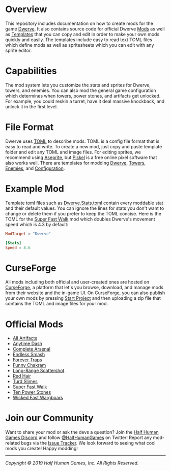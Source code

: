 # Overview
This repository includes documentation on how to create mods for the game [Dwerve](https://store.steampowered.com/app/1132760/Dwerve/). It also contains source code for official Dwerve [Mods](Mods) as well as [Templates](Templates) that you can copy and edit in order to make your own mods quickly and easily. The templates include easy to read text TOML files which define mods as well as spritesheets which you can edit with any sprite editor. 

# Capabilities
The mod system lets you customize the stats and sprites for Dwerve, towers, and enemies. You can also mod the general game configuration which determines when towers, power stones, and artifacts get unlocked. For example, you could reskin a turret, have it deal massive knockback, and unlock it in the first level.

# File Format
Dwerve uses [TOML](https://TOML.io/en) to describe mods. TOML is a config file format that is easy to read and write. To create a new mod, just copy and paste template folder and edit any TOML and image files. For editing sprites, we recommend using [Aseprite](https://store.steampowered.com/app/431730/Aseprite/), but [Piskel](https://www.piskelapp.com/) is a free online pixel software that also works well. There are templates for modding [Dwerve](Templates/Dwerve), [Towers](Templates/Towers), [Enemies](Templates/Enemies), and [Configuration](Templates/Configuration).

# Example Mod
Template toml files such as [Dwerve.Stats.toml](Templates/Dwerve/Dwerve.Stats.toml) contain every moddable stat and their default values. You can ignore the lines for stats you don't want to change or delete them if you prefer to keep the TOML concise. Here is the TOML for the [Super Fast Walk](Mods/SuperFastWalk/SuperFastWalk.toml) mod which doubles Dwerve's movement speed which is 4.3 by default:

```TOML
ModTarget = "Dwerve"

[Stats]
Speed = 8.6
```

# CurseForge
All mods including both official and user-created ones are hosted on [CurseForge](https://www.curseforge.com/dwerve/mods), a platform that let's you browse, download, and manage mods from their website and the in-game UI. On CurseForge, you can also publish your own mods by pressing [Start Project](https://www.curseforge.com/project/80345/6101/create) and then uploading a zip file that contains the TOML and image files for your mod.

# Official Mods

* [All Artifacts](Mods/AllArtifacts)
* [Anytime Dash](Mods/AnytimeDash)
* [Complete Arsenal](Mods/CompleteArsenal)
* [Endless Smash](Mods/EndlessSmash)
* [Forever Traps](Mods/ForeverTraps)
* [Funny Chakram](Mods/FunnyChakram)
* [Long-Range Scattershot](Mods/LongRangeScattershot)
* [Red Hair](Mods/RedHair)
* [Turd Slimes](Mods/TurdSlimes)
* [Super Fast Walk](Mods/SuperFastWalk)
* [Ten Power Stones](Mods/TenPowerStones)
* [Wicked Fast Wargboars](Mods/WickedFastWargboars)

# Join our Community
Want to share your mod or ask the devs a question? Join the [Half Human Games Discord](https://discordapp.com/invite/halfhumangames) and follow [@HalfHumanGames](https://twitter.com/intent/user?screen_name=HalfHumanGames) on Twitter! Report any mod-related bugs via the [Issue Tracker](https://github.com/HalfHumanGames/DwerveMods/issues). We look forward to seeing what cool mods you create! Happy modding!
___
*Copyright © 2019 Half Human Games, Inc. All Rights Reserved.*